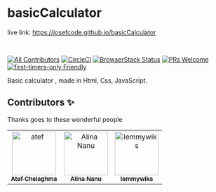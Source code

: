 # basicCalculator

live link: https://josefcode.github.io/basicCalculator

&nbsp;

[![All Contributors](https://img.shields.io/badge/all_contributors-3-orange.svg?style=flat-square)](#contributors-)
[![CircleCI](https://circleci.com/gh/codesandbox/codesandbox-client.svg?style=svg)](https://circleci.com/gh/codesandbox/codesandbox-client)
[![BrowserStack Status](https://www.browserstack.com/automate/badge.svg?badge_key=cVJuczlJWUtqWXhIbFN1ZjVQekF4NzNsd3phNEZRaGlWU0pHYVVkdGRFWT0tLXFtTVhaOWRySmN0ZG5QVDNDQ0g5Z0E9PQ==--79fe3eae4f149a400d396c9b12d3988f685785cf)](https://www.browserstack.com/automate/public-build/cVJuczlJWUtqWXhIbFN1ZjVQekF4NzNsd3phNEZRaGlWU0pHYVVkdGRFWT0tLXFtTVhaOWRySmN0ZG5QVDNDQ0g5Z0E9PQ==--79fe3eae4f149a400d396c9b12d3988f685785cf)
[![PRs Welcome](https://img.shields.io/badge/PRs-welcome-brightgreen.svg?style=flat-square)](http://makeapullrequest.com)
[![first-timers-only Friendly](https://img.shields.io/badge/first--timers--only-friendly-blue.svg)](http://www.firsttimersonly.com/)


Basic calculator , made in Html, Css, JavaScript.

## Contributors ✨

Thanks goes to these wonderful people

<!-- ALL-CONTRIBUTORS-LIST:START - Do not remove or modify this section -->
<!-- prettier-ignore-start -->
<!-- markdownlint-disable -->
<table>
  <tr>
    <td align="center"><a href ="https://github.com/josefcode" ><img src="https://avatars.githubusercontent.com/u/81826528?v=4" width="100px;" alt="atef"/><br /><sub><b>Atef Chelaghma</b></sub></a><br /></td>
       <td align="center"><a href ="https://github.com/nanualinav" ><img src="https://avatars.githubusercontent.com/u/22339975?v=4" width="100px;" alt="
Alina Nanu"/><br /><sub><b>
Alina Nanu</b></sub></a><br /></td>
        <td align="center"><a href ="https://github.com/lemmywiks" ><img src="https://github.com/lemmywiks/css-project/assets/81826528/a4d8ca09-95c1-4282-bbc7-fa198ad13289" width="100px;"  alt="lemmywiks"/><br /><sub><b>lemmywiks</b></sub></a><br /></td>



</table>
